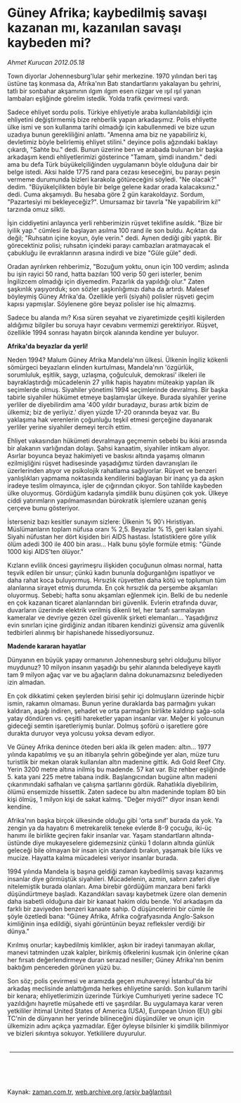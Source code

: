 # Güney Afrika; kaybedilmiş savaşı kazanan mı, kazanılan savaşı kaybeden mi?

*Ahmet Kurucan 2012.05.18*

<td class="columnist-detail">
<p>Town diyorlar Johennesburg'lular şehir merkezine. 1970 yılından beri taş üstüne taş konmasa da, Afrika'nın Batı standartlarını yakalayan bu şehrini, tatlı bir sonbahar akşamının ılgım ılgım esen rüzgar ve ışıl ışıl yanan lambaları eşliğinde görelim istedik. Yolda trafik çevirmesi vardı.</p>
<p>
<div id="haberMetinDiv">
<p>Sadece ehliyet sordu polis. Türkiye ehliyetiyle araba kullanılabildiği için ehliyetini değiştirmemiş bize rehberlik yapan arkadaşımız. Polis ehliyette ülke ismi ve son kullanma tarihi olmadığı için kabullenmedi ve bize uzun uzadıya bunun gerekliliğini anlattı. "Amenna ama biz ne yapabiliriz ki, devletimiz böyle belirlemiş ehliyet stilini." deyince polis ağzındaki baklayı çıkardı, "Sahte bu." dedi. Bunun üzerine ben ve arabada bulunan bir başka arkadaşım kendi ehliyetlerimizi gösterince "Tamam, şimdi inandım." dedi ama bu defa Türk büyükelçiliğinden uygulamanın böyle olduğuna dair bir belge istedi. Aksi halde 1775 rand para cezası keseceğini, bu parayı peşin vermeme durumunda bizleri karakola götüreceğini söyledi. "Ne olacak?" dedim. "Büyükelçilikten böyle bir belge gelene kadar orada kalacaksınız." dedi. Cuma akşamıydı. Bu hesaba göre 2 gün karakoldayız. Sordum, "Pazartesiyi mi bekleyeceğiz?". Umursamaz bir tavırla "Ne yapabilirim ki!" tarzında omuz silkti.
<p>İşin ciddiyetini anlayınca yerli rehberimizin rüşvet teklifine asıldık. "Bize bir iyilik yap." cümlesi ile başlayan asılma 100 rand ile son buldu. Açıktan da değil; "Ruhsatın içine koyun, öyle verin." dedi. Aynen dediği gibi yaptık. Bir görecektiniz polisi; ruhsatın içindeki parayı cambazları aratmayacak el çabukluğu ile evraklarının arasına indirdi ve bize "Güle güle" dedi.
<p>Oradan ayrılırken rehberimiz, "Bozuğum yoktu, onun için 100 verdim; aslında bu işin rayici 50 rand, hatta bazıları 100 verip 50 geri isterler, benim İngilizcem olmadığı için diyemedim. Pazarlık da yapıldığı olur." Zaten şaşkınlık yaşıyorduk; son sözler şaşkınlığımızı daha da artırdı. Malesef böyleymiş Güney Afrika'da. Özellikle yerli (siyahi) polisler rüşveti geçim kapısı yapmışlar. Söylenene göre beyaz polisler ise hiç almazmış.
<p>Sadece bu alanda mı? Kısa süren seyahat ve ziyaretimizde çeşitli kişilerden aldığımız bilgiler bu soruya hayır cevabını vermemizi gerektiriyor. Rüşvet, özellikle 1994 sonrası hayatın birçok alanında kendine yer buluyor.
<p><b>Afrika'da beyazlar da yerli!</b>
<p>Neden 1994? Malum Güney Afrika Mandela'nın ülkesi. Ülkenin İngiliz kökenli sömürgeci beyazların elinden kurtulması, Mandela'nın 'özgürlük, sorumluluk, eşitlik, saygı, uzlaşma, çoğulculuk, demokrasi' ilkeleri ile bayraklaştırdığı mücadelenin 27 yıllık hapis hayatını müteakip yapılan ilk seçimlerde olmuş. Siyahiler yönetimi 1994 seçimlerinde devralmış. Bir başka tabirle siyahiler hükümet etmeye başlamışlar ülkeye. Burada siyahiler yerine yerliler de diyebilirdim ama '400 yıldır buradayız, burası artık bizim de ülkemiz; biz de yerliyiz.' diyen yüzde 17-20 oranında beyaz var. Bu yaklaşıma hak verenlerin çoğunluğu teşkil etmesi gerçeğine dayanarak yerliler yerine siyahiler demeyi tercih ettim.
<p>Ehliyet vakasından hükümeti devralmaya geçmemin sebebi bu ikisi arasında bir alakanın varlığından dolayı. Şahsi kanaatim, siyahiler intikam alıyor. Asırlar boyunca beyaz hakimiyeti ve baskısı altında yaşamış olmanın ezilmişliğini rüşvet hadisesinde yaşadığımız türden davranışları ile üzerlerinden atıyor ve psikolojik rahatlama sağlıyorlar. Rüşvet ve benzeri yanlışlıkları yapmama noktasında kendilerini bağlayan bir inanç ya da aşkın iradeye teslim olmayınca, işler de çığırından çıkıyor. Son tahlilde kaybeden ülke oluyormuş. Gördüğüm kadarıyla şimdilik bunu düşünen çok yok. Ülkeye ciddi yatırımların yapılmamasından bürokratik işlemlere uzanan geniş çerçeve bunu gösteriyor.
<p>İsterseniz bazı kesitler sunayım sizlere: Ülkenin % 90'ı Hıristiyan. Müslümanların toplam nüfusa oranı % 2,5. Beyazlar % 15, geri kalan siyahi. Siyahi nüfustan her dört kişiden biri AIDS hastası. İstatistiklere göre yıllık ölüm adedi 300 ile 400 bin arası... Halk bunu şöyle formüle etmiş: "Günde 1000 kişi AIDS'ten ölüyor."
<p>Kızların evlilik öncesi gayrimeşru ilişkiden çocuğunun olması normal, hatta teşvik edilen bir unsur; çünkü kadın bununla doğurganlığını ispatlıyor ve daha rahat koca buluyormuş. Hırsızlık rüşvetten daha kötü ve toplumun tüm alanlarına sirayet etmiş durumda. En çok hırsızlık da perşembe akşamları oluyormuş. Sebebi; hafta sonu akşamları eğlenmek için. Belki de bu nedenle en çok kazanan ticaret alanlarından biri güvenlik. Evlerin etrafında duvar, duvarların üzerinde elektrik verilmiş dikenli tel, her tarafı sarmalayan kameralar ve devriye gezen özel güvenlik şirketi elemanları... Yaşadığınız evin sınırları içine girdiğiniz andan itibaren kendinizi güvensiz ama güvenlik tedbirleri alınmış bir hapishanede hissediyorsunuz.
<p><b>Madende kararan hayatlar</b>
<p>Dünyanın en büyük yapay ormanının Johennesburg şehri olduğunu biliyor muydunuz? 10 milyon insanın yaşadığı bu şehir alanında belediyeye kayıtlı tam 9 milyon ağaç var ve bu ağaçların dalına dokunamazsınız belediyeden izin almadan.
<p>En çok dikkatimi çeken şeylerden birisi şehir içi dolmuşların üzerinde hiçbir ismin, rakamın olmaması. Bunun yerine duraklarda baş parmağını yukarı kaldıran, aşağı indiren, şehadet ve orta parmağını birlikte kaldırıp sağa-sola yatay döndüren vs. çeşitli hareketler yapan insanlar var. Meğer ki yolcunun gideceği semtin işaretleriymiş bunlar. Dolmuş şoförü o işaretlere göre durakta duruyor veya yolcusu yoksa devam ediyor.
<p>Ve Güney Afrika denince öteden beri akla ilk gelen maden: altın... 1977 yılında kapatılmış ve şu an itibarıyla şehrin göbeğinde yer alan, müze turu turistlik bir mekan olarak kullanılan altın madenine gittik. Adı Gold Reef City. Yerin 3200 metre altına inilmiş bu madende. 57 kat var. Biz rehber eşliğinde 5. kata yani 225 metre tabana indik. Başlangıcından bugüne altın madeni çıkarımındaki safhaları ve çalışma şartlarını gördük. Rahatlıkla diyebilirim, ölümü ensemizde hissettik. Zaten sadece bu altın madeninde toplam 80 bin kişi ölmüş, 1 milyon kişi de sakat kalmış. "Değer miydi?" diyor insan kendi kendine.
<p>Afrika'nın başka birçok ülkesinde olduğu gibi 'orta sınıf' burada da yok. Ya zengin ya da hayatını 6 metrekarelik teneke evlerde 8-9 çocuğu, iki-üç hanımı ile birlikte geçiren fakir insanlar var. Yaşam standartların altında-üstünde diye mukayeselere gidemezsiniz çünkü 1 doların altında günlük geleceği bile olmayan bir insan için standardı bırakın, yaşamak bile lüks ve mucize. Hayatta kalma mücadelesi veriyor insanlar burada.
<p>1994 yılında Mandela iş başına geldiği zaman kaybedilmiş savaşı kazanmış insanlar diye görmüştük siyahileri. Mücadelenin, azmin, sabrın zaferi diye nitelemiştik burada olanları. Ama birebir gördüğüm manzara beni farklı düşündürtmeye başladı. Kazandıkları savaşı kaybetmek üzere olan demenin daha isabetli olduğuna dair bir kanaat hakim oldu bende. Yol arkadaşım da farklı bir zaviyeden benzeri kanaate sahip. O düşüncelerini bir cümle ile şöyle özetledi bana: "Güney Afrika, Afrika coğrafyasında Anglo-Sakson kimliğinin inşa edildiği, siyahi görüntünün beyaz refleksler verdiği bir dünya."
<p>Kırılmış onurlar; kaybedilmiş kimlikler, aşkın bir iradeyi tanımayan akıllar, manevi tatminden uzak kalpler, birikmiş öfkelerini kusmak için önlerine çıkan her fırsatı değerlendirmeye duran serazad nesiller; Güney Afrika'nın benim baktığım pencereden görünen yüzü bu.
<p>Son söz; polis çevirmesi ve aramızda geçen muhavereyi İstanbul'da bir arkadaş meclisinde anlattığımda herkes ehliyetine sarıldı. Son kullanım tarihi bir kenara; ehliyetlerimizin üzerinde Türkiye Cumhuriyeti yerine sadece TC yazıldığını hayretle müşahede etti ve şaşırdılar. Bu uygulamaya karar veren yetkililer ihtimal United States of America (USA), European Union (EU) gibi TC'nin de dünyanın her yerinde bilineceğini düşündüler ve onun için ülkemizin adını açıkça yazmadılar. Eğer öyleyse bilsinler ki şimdilik bilinmiyor ve bizleri sıkıntıya sokuyor. Yetkililere duyurulur.</p></p></p></p></p></p></p></p></p></p></p></p></p></p></p></p></p></div>
</p>

<div class="latest-news-main" style="font-size:11pt;width:510px;padding:5px;">
<hr color="#333333" size="1"/>

</div>

<p><br>
		 </br></p></td>

Kaynak: [zaman.com.tr](http://zaman.com.tr/yazar.do?yazino=1289046), [web.archive.org (arşiv bağlantısı)](http://web.archive.org/web/20120529084804/http://www.zaman.com.tr:80/yazar.do?yazino=1289046)
